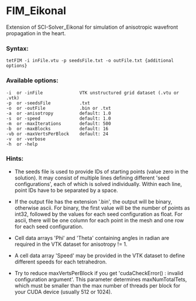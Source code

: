 # FIM_Eikonal
Extension of SCI-Solver_Eikonal for simulation of anisotropic wavefront propagation in the heart.

### Syntax:
```
tetFIM -i inFile.vtu -p seedsFile.txt -o outFile.txt {additional options}
```

### Available options:
```
-i  or -inFile              VTK unstructured grid dataset (.vtu or .vtk)
-p  or -seedsFile           .txt
-o  or -outFile             .bin or .txt
-a  or -anisotropy          default: 1.0
-s  or -speed               default: 1.0
-m  or -maxIterations       default: 500
-b  or -maxBlocks           default: 16
-vb or -maxVertsPerBlock    default: 24
-v  or -verbose
-h  or -help
```

### Hints:
* The seeds file is used to provide IDs of starting points (value zero in the solution).
  It may consist of multiple lines defining different 'seed configurations', each of which is solved individually.
  Within each line, point IDs have to be separated by a space.

* If the output file has the extension '.bin', the output will be binary, otherwise ascii.
  For binary, the first value will be the number of points as int32, followed by the values for each seed configuration as float.
  For ascii, there will be one column for each point in the mesh and one row for each seed configuration.

* Cell data arrays 'Phi' and 'Theta' containing angles in radian are required in the VTK dataset for anisotropy != 1.

* A cell data array 'Speed' may be provided in the VTK dataset to define different speeds for each tetrahedron.

* Try to reduce maxVertsPerBlock if you get 'cudaCheckError() : invalid configuration argument'.
  This parameter determines maxNumTotalTets, which must be smaller than the max number of threads per block for your CUDA device (usually 512 or 1024).
